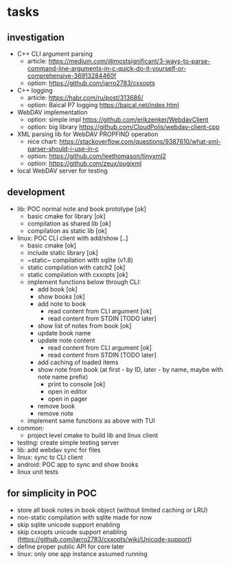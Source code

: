 # tasks

## investigation
+ C++ CLI argument parsing
    + article: https://medium.com/@mostsignificant/3-ways-to-parse-command-line-arguments-in-c-quick-do-it-yourself-or-comprehensive-36913284460f
    + option: https://github.com/jarro2783/cxxopts
+ C++ logging
    + article: https://habr.com/ru/post/313686/
    + option: Baical P7 logging https://baical.net/index.html
+ WebDAV implementation
    + option: simple impl https://github.com/erikzenker/WebdavClient
    + option: big library https://github.com/CloudPolis/webdav-client-cpp
+ XML parsing lib for WebDAV PROPFIND operation
    + nice chart: https://stackoverflow.com/questions/9387610/what-xml-parser-should-i-use-in-c
    + option: https://github.com/leethomason/tinyxml2
    + option: https://github.com/zeux/pugixml
+ local WebDAV server for testing

## development
+ lib: POC normal note and book prototype [ok]
    + basic cmake for library [ok]
    + compilation as shared lib [ok]
    + compilation as static lib [ok]
+ linux: POC CLI client with add/show [..]
    + basic cmake [ok]
    + include static library [ok]
    + ~static~ compilation with sqlite (v1.8)
    + static compilation with catch2 [ok]
    + static compilation with cxxopts [ok]
    + implement functions below through CLI:
        - add book [ok]
        - show books [ok]
        - add note to book
            + read content from CLI argument [ok]
            + read content from STDIN [TODO later]
        - show list of notes from book [ok]
        - update book name
        - update note content
            + read content from CLI argument [ok]
            + read content from STDIN [TODO later]
        - add caching of loaded items
        - show note from book (at first - by ID, later - by name, maybe with note name prefix)
            + print to console [ok]
            + open in editor
            + open in pager
        - remove book
        - remove note
    + implement same functions as above with TUI
+ common:
    + project level cmake to build lib and linux client
+ testing: create simple testing server
+ lib: add webdav sync for files
+ linux: sync to CLI client
+ android: POC app to sync and show books
+ linux unit tests

## for simplicity in POC
+ store all book notes in book object (without limited caching or LRU)
+ non-static compilation with sqlite made for now
+ skip sqlite unicode support enabling
+ skip cxxopts unicode support enabling (https://github.com/jarro2783/cxxopts/wiki/Unicode-support)
+ define proper public API for core later
+ linux: only one app instance assumed running
